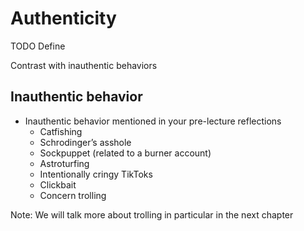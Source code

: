 # Authenticity

TODO Define

Contrast with inauthentic behaviors

## Inauthentic behavior
- Inauthentic behavior mentioned in your pre-lecture reflections
  - Catfishing
  - Schrodinger’s asshole
  - Sockpuppet (related to a burner account)
  - Astroturfing
  - Intentionally cringy TikToks
  - Clickbait
  - Concern trolling

Note: We will talk more about trolling in particular in the next chapter
